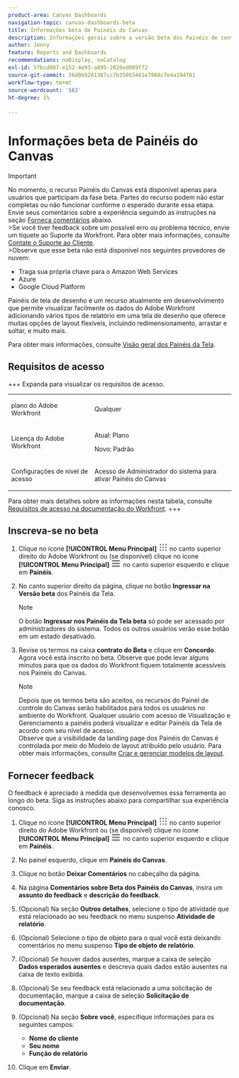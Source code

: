 ```yaml
---
product-area: Canvas Dashboards
navigation-topic: canvas-dashboards-beta
title: Informações beta de Painéis do Canvas
description: Informações gerais sobre a versão beta dos Painéis de controle do Canvas
author: Jenny
feature: Reports and Dashboards
recommendations: noDisplay, noCatalog
exl-id: 5fbcd807-e152-4e93-a895-2028ed089f72
source-git-commit: 56d0b9281387cc7b35055461e7868c7e4a194f81
workflow-type: tm+mt
source-wordcount: '563'
ht-degree: 1%

---
```


# Informações beta de Painéis do Canvas

>[!IMPORTANT]
>
>No momento, o recurso Painéis do Canvas está disponível apenas para usuários que participam da fase beta. Partes do recurso podem não estar completas ou não funcionar conforme o esperado durante essa etapa. Envie seus comentários sobre a experiência seguindo as instruções na seção [Forneça comentários](#provide-feedback) abaixo.<br>
>&#x200B;>Se você tiver feedback sobre um possível erro ou problema técnico, envie um tíquete ao Suporte da Workfront. Para obter mais informações, consulte [Contate o Suporte ao Cliente](/help/quicksilver/workfront-basics/tips-tricks-and-troubleshooting/contact-customer-support.md).<br>
>&#x200B;>Observe que esse beta não está disponível nos seguintes provedores de nuvem:
>
>* Traga sua própria chave para o Amazon Web Services
>* Azure
>* Google Cloud Platform

Painéis de tela de desenho é um recurso atualmente em desenvolvimento que permite visualizar facilmente os dados do Adobe Workfront adicionando vários tipos de relatório em uma tela de desenho que oferece muitas opções de layout flexíveis, incluindo redimensionamento, arrastar e soltar, e muito mais.

Para obter mais informações, consulte [Visão geral dos Painéis da Tela](/help/quicksilver/reports-and-dashboards/canvas-dashboards/canvas-dashboards-overview.md).

## Requisitos de acesso

+++ Expanda para visualizar os requisitos de acesso. 

<table style="table-layout:auto"> 
<col> 
</col> 
<col> 
</col> 
<tbody> 
<tr> 
   <td role="rowheader"><p>plano do Adobe Workfront</p></td> 
   <td> 
<p>Qualquer </p> 
   </td> 
<tr> 
 <tr> 
   <td role="rowheader"><p>Licença do Adobe Workfront</p></td> 
   <td> 
<p>Atual: Plano </p> 
<p>Novo: Padrão</p> 
   </td> 
   </tr> 
  </tr> 
  <tr> 
   <td role="rowheader"><p>Configurações de nível de acesso</p></td> 
   <td><p>Acesso de Administrador do sistema para ativar Painéis do Canvas</p>
  </td> 
  </tr>  
</tbody> 
</table>

Para obter mais detalhes sobre as informações nesta tabela, consulte [Requisitos de acesso na documentação do Workfront](/help/quicksilver/administration-and-setup/add-users/access-levels-and-object-permissions/access-level-requirements-in-documentation.md).
+++


## Inscreva-se no beta

1. Clique no ícone **[!UICONTROL Menu Principal]** ![Menu Principal](/help/_includes/assets/main-menu-icon.png) no canto superior direito do Adobe Workfront ou (se disponível) clique no ícone **[!UICONTROL Menu Principal]** ![Menu Principal](/help/_includes/assets/main-menu-icon-left-nav.png) no canto superior esquerdo e clique em **Painéis**.

1. No canto superior direito da página, clique no botão **Ingressar na Versão beta** dos Painéis da Tela.

   >[!NOTE]
   >
   > O botão **Ingressar nos Painéis da Tela beta** só pode ser acessado por administradores do sistema. Todos os outros usuários verão esse botão em um estado desativado.

1. Revise os termos na caixa **contrato do Beta** e clique em **Concordo**. Agora você está inscrito no beta. Observe que pode levar alguns minutos para que os dados do Workfront fiquem totalmente acessíveis nos Painéis do Canvas.

   >[!NOTE]
   >
   >Depois que os termos beta são aceitos, os recursos do Painel de controle do Canvas serão habilitados para todos os usuários no ambiente do Workfront. Qualquer usuário com acesso de Visualização e Gerenciamento a painéis poderá visualizar e editar Painéis da Tela de acordo com seu nível de acesso.<br>
   >Observe que a visibilidade da landing page dos Painéis do Canvas é controlada por meio do Modelo de layout atribuído pelo usuário. Para obter mais informações, consulte [Criar e gerenciar modelos de layout](/help/quicksilver/administration-and-setup/customize-workfront/use-layout-templates/create-and-manage-layout-templates.md).


## Fornecer feedback

O feedback é apreciado à medida que desenvolvemos essa ferramenta ao longo do beta. Siga as instruções abaixo para compartilhar sua experiência conosco.

1. Clique no ícone **[!UICONTROL Menu Principal]** ![Menu Principal](/help/_includes/assets/main-menu-icon.png) no canto superior direito do Adobe Workfront ou (se disponível) clique no ícone **[!UICONTROL Menu Principal]** ![Menu Principal](/help/_includes/assets/main-menu-icon-left-nav.png) no canto superior esquerdo e clique em **Painéis**.

1. No painel esquerdo, clique em **Painéis do Canvas**.

1. Clique no botão **Deixar Comentários** no cabeçalho da página.

1. Na página **Comentários sobre Beta dos Painéis do Canvas**, insira um **assunto do feedback** e **descrição do feedback**.

1. (Opcional) Na seção **Outros detalhes**, selecione o tipo de atividade que está relacionado ao seu feedback no menu suspenso **Atividade de relatório**.

1. (Opcional) Selecione o tipo de objeto para o qual você está deixando comentários no menu suspenso **Tipo de objeto de relatório**.

1. (Opcional) Se houver dados ausentes, marque a caixa de seleção **Dados esperados ausentes** e descreva quais dados estão ausentes na caixa de texto exibida.

1. (Opcional) Se seu feedback está relacionado a uma solicitação de documentação, marque a caixa de seleção **Solicitação de documentação**.

1. (Opcional) Na seção **Sobre você**, especifique informações para os seguintes campos:
   * **Nome do cliente**
   * **Seu nome**
   * **Função de relatório**

1. Clique em **Enviar**.

